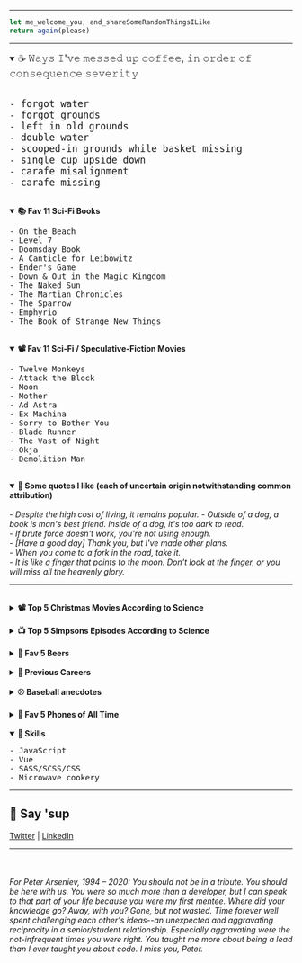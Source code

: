 
<hr>

```javascript
let me_welcome_you, and_shareSomeRandomThingsILike
return again(please)
```

<hr>

<details id="" open>
	<summary>
		<big>☕ 𝚆𝚊𝚢𝚜 𝙸'𝚟𝚎 𝚖𝚎𝚜𝚜𝚎𝚍 𝚞𝚙 𝚌𝚘𝚏𝚏𝚎𝚎, 𝚒𝚗 𝚘𝚛𝚍𝚎𝚛 𝚘𝚏 𝚌𝚘𝚗𝚜𝚎𝚚𝚞𝚎𝚗𝚌𝚎 𝚜𝚎𝚟𝚎𝚛𝚒𝚝𝚢</big>
	</summary>
	<span>
		<pre><big>
- forgot water
- forgot grounds
- left in old grounds
- double water
- scooped-in grounds while basket missing
- single cup upside down
- carafe misalignment
- carafe missing</big>
</pre>
</span>
</details>

<br />

<details id="" open>
	<summary>
		<strong>📚 Fav 11 Sci-Fi Books</strong>
	</summary>
	<span>
		<pre>
- On the Beach
- Level 7
- Doomsday Book
- A Canticle for Leibowitz
- Ender's Game
- Down & Out in the Magic Kingdom
- The Naked Sun
- The Martian Chronicles
- The Sparrow
- Emphyrio
- The Book of Strange New Things
</pre>
</span>
</details>

<br />

<details id="" open>
	<summary>
		<strong>📽️ Fav 11 Sci-Fi / Speculative-Fiction Movies</strong>
	</summary>
	<span>
		<pre>
- Twelve Monkeys
- Attack the Block
- Moon
- Mother
- Ad Astra
- Ex Machina
- Sorry to Bother You
- Blade Runner
- The Vast of Night
- Okja
- Demolition Man
</pre>
</span>
</details>

<br />

<details id="" open>
	<summary>
		<strong>💬 Some quotes I like (each of uncertain origin notwithstanding common
			attribution)</strong>
	</summary>
	<span>
		<br>
		- <em>Despite the high cost of living, it remains popular.</em>
- <em>Outside of a dog, a book is man's best friend. Inside of a dog, it's too dark to read.</em><br>
- <em>If brute force doesn't work, you're not using enough.</em><br>
- <em>[Have a good day] Thank you, but I've made other plans.</em><br>
- <em>When you come to a fork in the road, take it.</em><br>
- <em>It is like a finger that points to the moon. Don't look at the finger, or you will miss all the heavenly glory.</em>
<hr>
	</span>
</details>

<br />

<details id="">
	<summary>
		<strong>📽️ Top 5 Christmas Movies According to Science</strong>
	</summary>
	<span>
		<pre>
- The Night Before
- Scrooged
- Muppet Christmas Carol
- Gremlins (yes)
- Die Hard (yippee-ki-yay, motherfucker)
</pre>
</span>
</details>

<br />

<details id="">
	<summary>
		<strong> 📺 Top 5 Simpsons Episodes According to Science</strong>
	</summary>
	<span>
		<pre>
- New Kid on the Block
- Rosebud
- Last Exit to Springfield
- Duffless
- Whacking Day
</pre>
	</span>
</details>

<br />

<details id="">
	<summary>
		<strong>🍺 Fav 5 Beers</strong>
	</summary>
	<span>
		<pre>
- Big Wave, Kona
- SO-LO, Goose Island
- Down to Earth, 21st Amendment
- Mango Even Keel, Ballast Point
- Hop Hash Easy IPA, SweetWater</pre>
	</span>
</details>

<br />


<details id="">
	<summary><strong>💼 Previous Careers</strong></summary>
	<span>
		<pre>
- Baseball writer (Giants & A's)
- Newspaper publisher
- Summer dinner theater musical thespian (ok, two weekends of tips for a few summers might not quite qualify as a career)
- Spa reservations associate</pre>
	</span>
</details>

<br />

<details id="">
	<summary><strong>⚾ Baseball anecdotes</strong></summary>
	<span>
		<pre>
- David Ortiz stole my pen
- Roger Clemens yelled at me
- Greg Maddux gave me a great answer to a question at his 300th win press conference
- Barry Bonds politely declined to answer a question and later hit 660. Coincidence?
- Serendipitously saw the MLB debut of childhood teammate when he was announced as LA's reliever. I surprised him right back in the clubhouse!</pre>
	</span>
</details>

<br />

<details id="">
	<summary><strong>📱 Fav 5 Phones of All Time</strong></summary>
	<span>
		<pre>- Kyocera 6035
- Audiovox Thera
- Nokia n93i
- Siemens sx66
- Palm Pre</pre>
	</span>
</details>

<br />

<!--<span id="skills"></span>-->
<details id="" open>
	<summary><strong>🤹 Skills</strong></summary>
	<pre>
- JavaScript
- Vue
- SASS/SCSS/CSS
- Microwave cookery</pre>
</details>

<hr />

<h2>👋 Say 'sup</h2>
<a id="contact" href="https://twitter.com/neanderthalian" target="_blank">Twitter</a>
|
<a href="https://www.linkedin.com/in/jeremybatesdc/" target="_blank">LinkedIn</a>

<br />
<hr />
<br />


<h6>For Peter Arseniev, 1994 – 2020: You should not be in a tribute. You
	should be here with us. You were so much more than a developer, but I can speak
	to that part of your life because you were my first mentee. Where did your
	knowledge go? Away, with you? Gone, but not wasted. Time forever well spent
	challenging each other's ideas--an unexpected and aggravating reciprocity in a
	senior/student relationship. Especially aggravating were the not-infrequent
	times you were right. You taught me more about being a lead than I ever taught
	you about code. I miss you, Peter.</h6>
